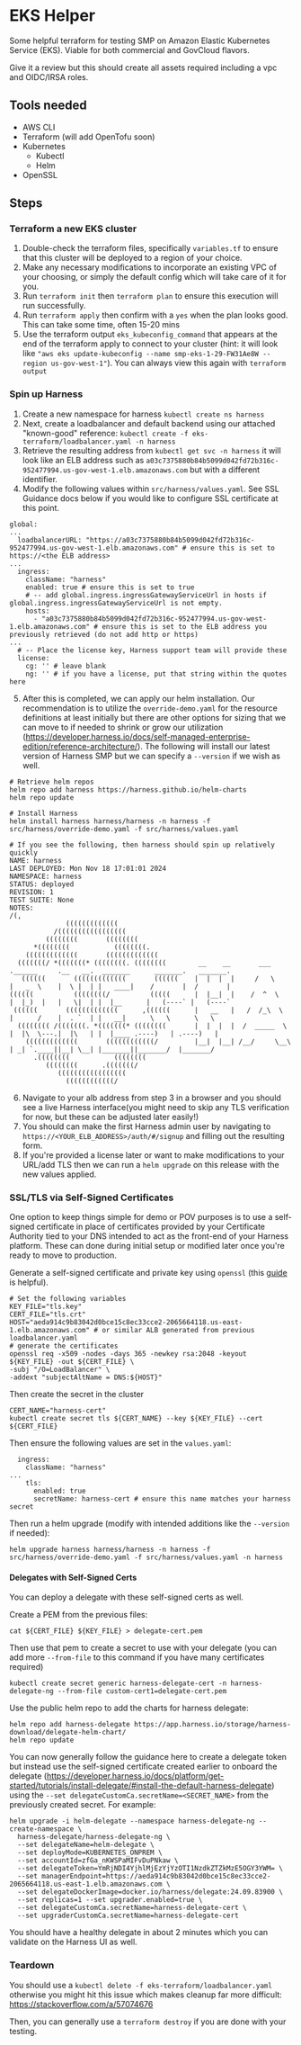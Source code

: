 # EKS Helper

Some helpful terraform for testing SMP on Amazon Elastic Kubernetes Service (EKS). Viable for both commercial and GovCloud flavors.

Give it a review but this should create all assets required including a vpc and OIDC/IRSA roles.

## Tools needed
- AWS CLI
- Terraform (will add OpenTofu soon)
- Kubernetes
  - Kubectl
  - Helm
- OpenSSL

## Steps

### Terraform a new EKS cluster
1. Double-check the terraform files, specifically `variables.tf` to ensure that this cluster will be deployed to a region of your choice.
2. Make any necessary modifications to incorporate an existing VPC of your choosing, or simply the default config which will take care of it for you.
3. Run `terraform init` then `terraform plan` to ensure this execution will run successfully.
4. Run `terraform apply` then confirm with a `yes` when the plan looks good. This can take some time, often 15-20 mins
5. Use the terraform output `eks_kubeconfig_command` that appears at the end of the terraform apply to connect to your cluster (hint: it will look like `"aws eks update-kubeconfig --name smp-eks-1-29-FW31Ae8W --region us-gov-west-1"`). You can always view this again with `terraform output`

### Spin up Harness
1. Create a new namespace for harness `kubectl create ns harness`
2. Next, create a loadbalancer and default backend using our attached "known-good" reference: `kubectl create -f eks-terraform/loadbalancer.yaml -n harness`
3. Retrieve the resulting address from `kubectl get svc -n harness` it will look like an ELB address such as `a03c7375880b84b5099d042fd72b316c-952477994.us-gov-west-1.elb.amazonaws.com` but with a different identifier. 
4. Modify the following values within `src/harness/values.yaml`. See SSL Guidance docs below if you would like to configure SSL certificate at this point.
```
global:
...
  loadbalancerURL: "https://a03c7375880b84b5099d042fd72b316c-952477994.us-gov-west-1.elb.amazonaws.com" # ensure this is set to https://<the ELB address>
...  
  ingress:
    className: "harness"
    enabled: true # ensure this is set to true
    # -- add global.ingress.ingressGatewayServiceUrl in hosts if global.ingress.ingressGatewayServiceUrl is not empty.
    hosts:
      - "a03c7375880b84b5099d042fd72b316c-952477994.us-gov-west-1.elb.amazonaws.com" # ensure this is set to the ELB address you previously retrieved (do not add http or https)
...
  # -- Place the license key, Harness support team will provide these
  license:
    cg: '' # leave blank
    ng: '' # if you have a license, put that string within the quotes here
```
5. After this is completed, we can apply our helm installation. Our recommendation is to utilize the `override-demo.yaml` for the resource definitions at least initially but there are other options for sizing that we can move to if needed to shrink or grow our utilization (https://developer.harness.io/docs/self-managed-enterprise-edition/reference-architecture/). The following will install our latest version of Harness SMP but we can specify a `--version` if we wish as well.
```
# Retrieve helm repos
helm repo add harness https://harness.github.io/helm-charts
helm repo update

# Install Harness
helm install harness harness/harness -n harness -f src/harness/override-demo.yaml -f src/harness/values.yaml

# If you see the following, then harness should spin up relatively quickly
NAME: harness
LAST DEPLOYED: Mon Nov 18 17:01:01 2024
NAMESPACE: harness
STATUS: deployed
REVISION: 1
TEST SUITE: None
NOTES:
/(,
              (((((((((((((
           /(((((((((((((((((
         ((((((((       ((((((((
      *((((((((           ((((((((.
    (((((((((((((       (((((((((((((
  (((((((/ *(((((((* ((((((((. ((((((((        __    __       ___      .______     .__   __.  _______      _______.   _______.
   ((((((       (((((((((((((       ((((((    |  |  |  |     /   \     |   _  \    |  \ |  | |   ____|    /       |  /       |
((((((          ((((((((/          (((((      |  |__|  |    /  ^  \    |  |_)  |   |   \|  | |  |__      |   (----` |   (----`
 ((((((       (((((((((((((      ,((((((      |   __   |   /  /_\  \   |      /    |  . `  | |   __|      \   \      \   \
  (((((((( /(((((((. *(((((((* ((((((((       |  |  |  |  /  _____  \  |  |\  \---.|  |\   | |  |____ .----)   | .----)   |
    (((((((((((((       ((((((((((((/         |__|  |__| /__/     \__\ | _| `.____||__| \__| |_______||_______/  |_______/
      .((((((((           ((((((((
         ((((((((      .(((((((/
            (((((((((((((((((
              ((((((((((((/
```
6. Navigate to your alb address from step 3 in a browser and you should see a live Harness interface(you might need to skip any TLS verification for now, but these can be adjusted later easily!) 
7. You should can make the first Harness admin user by navigating to `https://<YOUR_ELB_ADDRESS>/auth/#/signup` and filling out the resulting form.
8. If you're provided a license later or want to make modifications to your URL/add TLS then we can run a `helm upgrade` on this release with the new values applied.


### SSL/TLS via Self-Signed Certificates
One option to keep things simple for demo or POV purposes is to use a self-signed certificate in place of certificates provided by your Certificate Authority tied to your DNS intended to act as the front-end of your Harness platform. These can done during initial setup or modified later once you're ready to move to production.

Generate a self-signed certificate and private key using `openssl` (this [guide](https://kubernetes.github.io/ingress-nginx/user-guide/tls/) is helpful).
```
# Set the following variables
KEY_FILE="tls.key" 
CERT_FILE="tls.crt"
HOST="aeda914c9b83042d0bce15c8ec33cce2-2065664118.us-east-1.elb.amazonaws.com" # or similar ALB generated from previous loadbalancer.yaml
# generate the certificates
openssl req -x509 -nodes -days 365 -newkey rsa:2048 -keyout ${KEY_FILE} -out ${CERT_FILE} \
-subj "/O=LoadBalancer" \
-addext "subjectAltName = DNS:${HOST}"
```

Then create the secret in the cluster
```
CERT_NAME="harness-cert"
kubectl create secret tls ${CERT_NAME} --key ${KEY_FILE} --cert ${CERT_FILE}
```

Then ensure the following values are set in the `values.yaml`:
```
  ingress:
    className: "harness"
...
    tls:
      enabled: true
      secretName: harness-cert # ensure this name matches your harness secret
```

Then run a helm upgrade (modify with intended additions like the `--version` if needed):
```
helm upgrade harness harness/harness -n harness -f src/harness/override-demo.yaml -f src/harness/values.yaml -n harness
```

#### Delegates with Self-Signed Certs
You can deploy a delegate with these self-signed certs as well.

Create a PEM from the previous files:
```
cat ${CERT_FILE} ${KEY_FILE} > delegate-cert.pem
```

Then use that pem to create a secret to use with your delegate (you can add more `--from-file` to this command if you have many certificates required)
```
kubectl create secret generic harness-delegate-cert -n harness-delegate-ng --from-file custom-cert1=delegate-cert.pem
```

Use the public helm repo to add the charts for harness delegate:
```
helm repo add harness-delegate https://app.harness.io/storage/harness-download/delegate-helm-chart/
helm repo update
```

You can now generally follow the guidance here to create a delegate token but instead use the self-signed certificate created earlier to onboard the delegate (https://developer.harness.io/docs/platform/get-started/tutorials/install-delegate/#install-the-default-harness-delegate) using the `--set delegateCustomCa.secretName=<SECRET_NAME>` from the previously created secret. For example:
```
helm upgrade -i helm-delegate --namespace harness-delegate-ng --create-namespace \
  harness-delegate/harness-delegate-ng \
  --set delegateName=helm-delegate \
  --set deployMode=KUBERNETES_ONPREM \
  --set accountId=zfGa_nKWSPaMIFvDuPNkaw \
  --set delegateToken=YmRjNDI4YjhlMjEzYjYzOTI1NzdkZTZkMzE5OGY3YWM= \
  --set managerEndpoint=https://aeda914c9b83042d0bce15c8ec33cce2-2065664118.us-east-1.elb.amazonaws.com \
  --set delegateDockerImage=docker.io/harness/delegate:24.09.83900 \
  --set replicas=1 --set upgrader.enabled=true \
  --set delegateCustomCa.secretName=harness-delegate-cert \
  --set upgraderCustomCa.secretName=harness-delegate-cert
```

You should have a healthy delegate in about 2 minutes which you can validate on the Harness UI as well.

### Teardown
You should use a `kubectl delete -f eks-terraform/loadbalancer.yaml` otherwise you might hit this issue which makes cleanup far more difficult: https://stackoverflow.com/a/57074676

Then, you can generally use a `terraform destroy` if you are done with your testing. 
